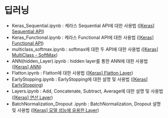 # 딥러닝
- Keras_Sequential.ipynb : 케라스 Sequential API에 대한 사용법 ([[Keras] Sequential API](https://dhjkl123.tistory.com/262))
- Keras_Functional.ipynb : 케라스 Functional API에 대한 사용법 ([[Keras] Functional API](https://dhjkl123.tistory.com/263))
- multiclass_softmax.ipynb : softmax에 대한 두 API에 대한 사용법 ([[Keras] MultiClass - SoftMax](https://dhjkl123.tistory.com/264))
- ANN(hidden_Layer).ipynb : hidden layer를 통한 ANN에 대한 사용법 ([[Keras] ANN](https://dhjkl123.tistory.com/265))
- Flatton.ipynb : Flatton에 대한 사용법 ([[Keras] Flatton Layer](https://dhjkl123.tistory.com/266)) 
- EarlyStopping.ipynb : EarlyStopping에 대한 설명 및 사용법 ([[Keras] EarlyStopping](https://dhjkl123.tistory.com/267))
- Layers.ipynb : Add, Concatenate, Subtract, Average에 대한 설명 및 사용법 ([[Keras] 연산 Layer](https://dhjkl123.tistory.com/268))
- BatchNormalization_Dropout .ipynb : BatchNormalization, Dropout 설명 및 사용법 ([[Keras] 모델 성능에 유용한 Layer](https://dhjkl123.tistory.com/manage/posts/))